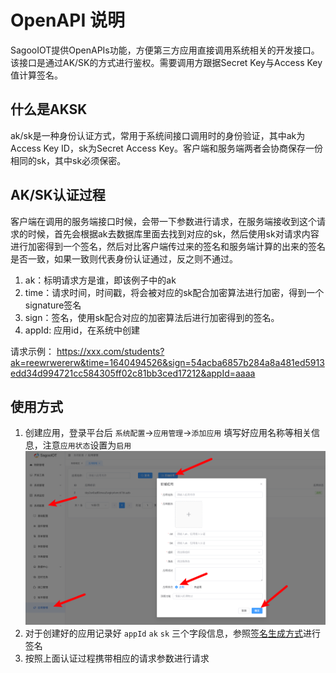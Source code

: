 # OpenAPI 说明

SagooIOT提供OpenAPIs功能，方便第三方应用直接调用系统相关的开发接口。该接口是通过AK/SK的方式进行鉴权。需要调用方跟据Secret Key与Access Key值计算签名。

## 什么是AKSK
ak/sk是一种身份认证方式，常用于系统间接口调用时的身份验证，其中ak为Access Key ID，sk为Secret Access Key。客户端和服务端两者会协商保存一份相同的sk，其中sk必须保密。

## AK/SK认证过程
客户端在调用的服务端接口时候，会带一下参数进行请求，在服务端接收到这个请求的时候，首先会根据ak去数据库里面去找到对应的sk，然后使用sk对请求内容进行加密得到一个签名，然后对比客户端传过来的签名和服务端计算的出来的签名是否一致，如果一致则代表身份认证通过，反之则不通过。
1. ak：标明请求方是谁，即该例子中的ak
2. time：请求时间，时间戳，将会被对应的sk配合加密算法进行加密，得到一个signature签名
3. sign：签名，使用sk配合对应的加密算法后进行加密得到的签名。
4. appId: 应用id，在系统中创建

请求示例：
https://xxx.com/students?ak=reewrwererw&time=1640494526&sign=54acba6857b284a8a481ed5913edd34d994721cc584305ff02c81bb3ced17212&appId=aaaa

## 使用方式

1. 创建应用，登录平台后 `系统配置`->`应用管理`->`添加应用` 填写好应用名称等相关信息，注意`应用状态`设置为`启用`
   ![openapi-new-application.png](..%2F..%2Fpublic%2Fimgs%2Fdevelop%2Fopenapi%2Fopenapi-new-application.png)
2. 对于创建好的应用记录好 `appId` `ak` `sk` 三个字段信息，参照[签名生成方式](example.md)进行签名
3. 按照上面认证过程携带相应的请求参数进行请求
